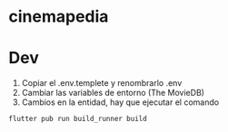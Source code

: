 # cinemapedia

# Dev

1. Copiar el .env.templete y renombrarlo .env
2. Cambiar las variables de entorno (The MovieDB)
3. Cambios en la entidad, hay que ejecutar el comando
```
flutter pub run build_runner build
```